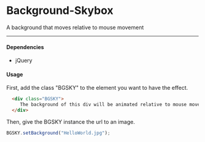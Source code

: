 Background-Skybox
===
A background that moves relative to mouse movement

 ---
#### Dependencies
* jQuery

#### Usage
First, add the class "BGSKY" to the element you want to have the effect.
``` HTML
  <div class="BGSKY">
     The background of this div will be animated relative to mouse movement!
  </div>
```
Then, give the BGSKY instance the url to an image.
```javascript
BGSKY.setBackground("HelloWorld.jpg");
 ```
